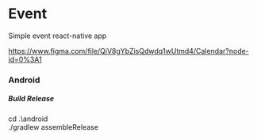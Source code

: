 # Event
Simple event react-native app

https://www.figma.com/file/QiV8gYbZisQdwdq1wUtmd4/Calendar?node-id=0%3A1


### Android

##### Build Release

cd .\android\
./gradlew assembleRelease